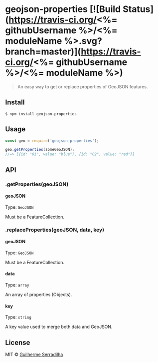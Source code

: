 # geojson-properties [![Build Status](https://travis-ci.org/<%= githubUsername %>/<%= moduleName %>.svg?branch=master)](https://travis-ci.org/<%= githubUsername %>/<%= moduleName %>)

>An easy way to get or replace properties of GeoJSON features.


## Install

```
$ npm install geojson-properties
```


## Usage

```js
const geo = require('geojson-properties');

geo.getProperties(someGeoJSON);
//=> [{id: "01", value: "blue"}, {id: "02", value: "red"}]
```


## API

### .getProperties(geoJSON)

#### geoJSON

Type: `GeoJSON`

Must be a FeatureCollection.

### .replaceProperties(geoJSON, data, key)

#### geoJSON

Type: `GeoJSON`

Must be a FeatureCollection.

#### data

Type: `array`

An array of properties (Objects).

#### key

Type: `string`

A key value used to merge both data and GeoJSON.

## License

MIT © [Guilherme Serradilha](https://github.com/thebravyone)
